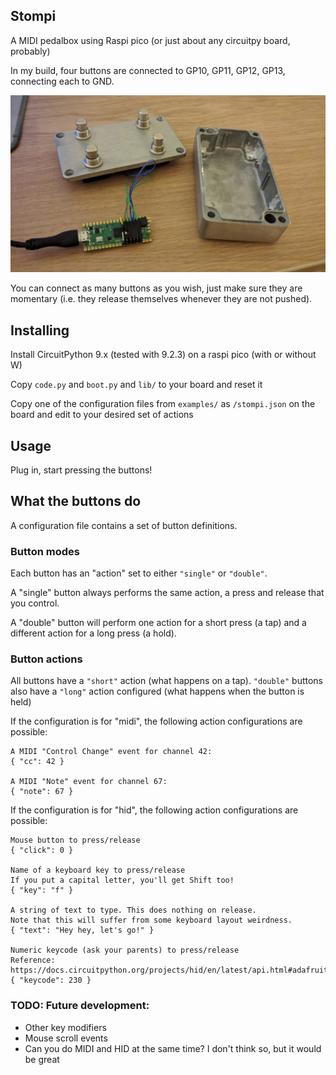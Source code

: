 ## Stompi

A MIDI pedalbox using Raspi pico (or just about any circuitpy board, probably)

In my build, four buttons are connected to GP10, GP11, GP12, GP13, connecting each to GND.

![A very simple little stomp box](stompi.jpg)

You can connect as many buttons as you wish, just make sure they are momentary (i.e. they release themselves whenever they are not pushed).

## Installing
Install CircuitPython 9.x (tested with 9.2.3) on a raspi pico (with or without W)

Copy `code.py` and `boot.py` and `lib/` to your board and reset it

Copy one of the configuration files from `examples/` as `/stompi.json` on the board and edit
to your desired set of actions

## Usage

Plug in, start pressing the buttons!


## What the buttons do

A configuration file contains a set of button definitions.


### Button modes
Each button has an "action" set to either `"single"` or `"double"`.

A "single" button always performs the same action, a press and release that you control.

A "double" button will perform one action for a short press (a tap) and a different action for a long press (a hold).


### Button actions
All buttons have a `"short"` action (what happens on a tap). `"double"` buttons also have a `"long"` action configured (what happens when the button is held)

If the configuration is  for "midi", the following action configurations are possible:

```
A MIDI "Control Change" event for channel 42:
{ "cc": 42 }

A MIDI "Note" event for channel 67:
{ "note": 67 }
```

If the configuration is for "hid", the following action configurations are possible:

```
Mouse button to press/release
{ "click": 0 }

Name of a keyboard key to press/release
If you put a capital letter, you'll get Shift too!
{ "key": "f" }

A string of text to type. This does nothing on release.
Note that this will suffer from some keyboard layout weirdness.
{ "text": "Hey hey, let's go!" }

Numeric keycode (ask your parents) to press/release
Reference:
https://docs.circuitpython.org/projects/hid/en/latest/api.html#adafruit_hid.keycode.Keycode
{ "keycode": 230 }
```

### TODO: Future development:
- Other key modifiers
- Mouse scroll events
- Can you do MIDI and HID at the same time? I don't think so, but it would be great
